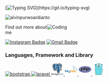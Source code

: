 [![Typing SVG](https://readme-typing-svg.demolab.com?font=Libre+Baskerville&size=30&pause=1000&center=true&width=435&lines=Hello+There+!;I'm+a+Junior+Developer+;Let's+Follow+Me+!;Happy+Coding+!;)](https://git.io/typing-svg)

<p align="left"> <img src="https://komarev.com/ghpvc/?username=alvinpurwoardianto&label=Profile%20views&color=0e75b6&style=flat" alt="alvinpurwoardianto" />
</p>

<p>
<img align="right" alt="Coding" width="370" src="https://i.giphy.com/media/v1.Y2lkPTc5MGI3NjExbnp1M25pZmdybHRtd3JycHgxeXJwNzZiYmY0azF0NWdoaWs2c3E3aSZlcD12MV9pbnRlcm5hbF9naWZfYnlfaWQmY3Q9Zw/UO5elnTqo4vSg/giphy.gif"/>
Find out more about me

[![Instagram Badge](https://img.shields.io/badge/-alvinpwrd-purple?style=flat-square&logo=instagram&logoColor=white&link=https://instagram.com/alvinpwrd/)](https://instagram.com/alvinpwrd)
[![Gmail Badge](https://img.shields.io/badge/-alvinpurwo03@gmail.com-c14438?style=flat-square&logo=Gmail&logoColor=white&link=mailto:anggaragera@gmail.com)](mailto:anggaragera@gmail.com)
</p>


### Languages, Framework and Library
<p align="left" style="style="text-decoration: none"">
  <a href="https://getbootstrap.com" target="_blank" rel="noreferrer">
    <img src="https://upload.wikimedia.org/wikipedia/commons/b/b2/Bootstrap_logo.svg" alt="bootstrap" width="40" height="40"/>
  </a>
  <a href="https://laravel.com/" target="_blank" rel="noreferrer">
    <img src="https://upload.wikimedia.org/wikipedia/commons/thumb/9/9a/Laravel.svg/1200px-Laravel.svg.png" alt="laravel" width="40" height="40"/>
  </a>
  <a href="https://www.postgresql.org/" target="_blank" rel="noreferrer"> 
    <img src="https://raw.githubusercontent.com/devicons/devicon/master/icons/postgresql/postgresql-original-wordmark.svg" alt="postgresql" width="40" height="40"/> 
  </a>
  <a href="https://www.mysql.com/" target="_blank" rel="noreferrer">
    <img src="https://raw.githubusercontent.com/devicons/devicon/master/icons/mysql/mysql-original-wordmark.svg" alt="mysql" width="40" height="40"/>
  </a> 
  <a href="https://www.php.net" target="_blank" rel="noreferrer">
    <img src="https://raw.githubusercontent.com/devicons/devicon/master/icons/php/php-original.svg" alt="php" width="40" height="40"/>
  </a> 
  <a href="https://golang.org/" target="_blank" rel="noreferrer">
    <img src="https://raw.githubusercontent.com/devicons/devicon/master/icons/go/go-original.svg" alt="golang" width="40" height="40"/>
  </a>
</p>
